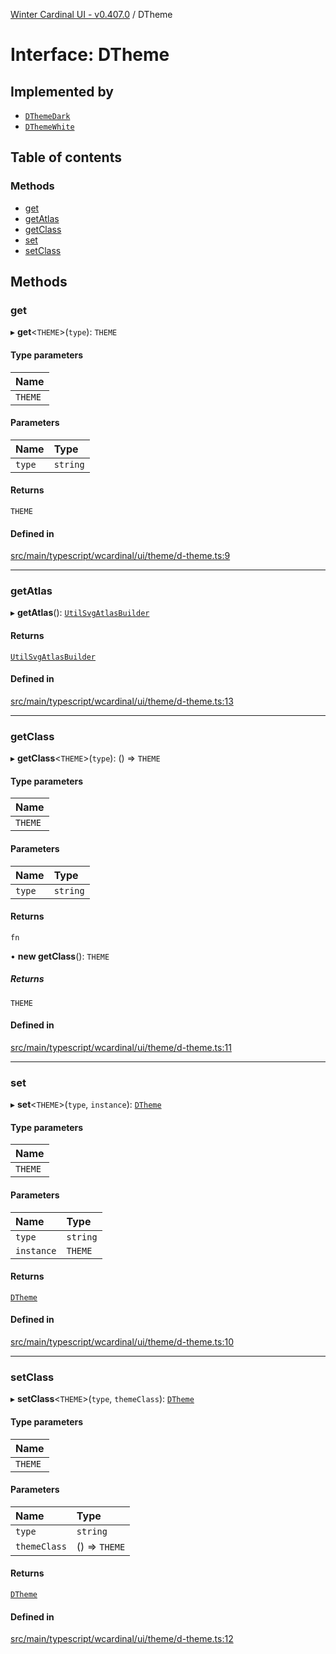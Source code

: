 [Winter Cardinal UI - v0.407.0](../index.md) / DTheme

# Interface: DTheme

## Implemented by

- [`DThemeDark`](../classes/DThemeDark.md)
- [`DThemeWhite`](../classes/DThemeWhite.md)

## Table of contents

### Methods

- [get](DTheme.md#get)
- [getAtlas](DTheme.md#getatlas)
- [getClass](DTheme.md#getclass)
- [set](DTheme.md#set)
- [setClass](DTheme.md#setclass)

## Methods

### get

▸ **get**\<`THEME`\>(`type`): `THEME`

#### Type parameters

| Name |
| :------ |
| `THEME` |

#### Parameters

| Name | Type |
| :------ | :------ |
| `type` | `string` |

#### Returns

`THEME`

#### Defined in

[src/main/typescript/wcardinal/ui/theme/d-theme.ts:9](https://github.com/winter-cardinal/winter-cardinal-ui/blob/v0.407.0/src/main/typescript/wcardinal/ui/theme/d-theme.ts#L9)

___

### getAtlas

▸ **getAtlas**(): [`UtilSvgAtlasBuilder`](../classes/UtilSvgAtlasBuilder.md)

#### Returns

[`UtilSvgAtlasBuilder`](../classes/UtilSvgAtlasBuilder.md)

#### Defined in

[src/main/typescript/wcardinal/ui/theme/d-theme.ts:13](https://github.com/winter-cardinal/winter-cardinal-ui/blob/v0.407.0/src/main/typescript/wcardinal/ui/theme/d-theme.ts#L13)

___

### getClass

▸ **getClass**\<`THEME`\>(`type`): () => `THEME`

#### Type parameters

| Name |
| :------ |
| `THEME` |

#### Parameters

| Name | Type |
| :------ | :------ |
| `type` | `string` |

#### Returns

`fn`

• **new getClass**(): `THEME`

##### Returns

`THEME`

#### Defined in

[src/main/typescript/wcardinal/ui/theme/d-theme.ts:11](https://github.com/winter-cardinal/winter-cardinal-ui/blob/v0.407.0/src/main/typescript/wcardinal/ui/theme/d-theme.ts#L11)

___

### set

▸ **set**\<`THEME`\>(`type`, `instance`): [`DTheme`](DTheme.md)

#### Type parameters

| Name |
| :------ |
| `THEME` |

#### Parameters

| Name | Type |
| :------ | :------ |
| `type` | `string` |
| `instance` | `THEME` |

#### Returns

[`DTheme`](DTheme.md)

#### Defined in

[src/main/typescript/wcardinal/ui/theme/d-theme.ts:10](https://github.com/winter-cardinal/winter-cardinal-ui/blob/v0.407.0/src/main/typescript/wcardinal/ui/theme/d-theme.ts#L10)

___

### setClass

▸ **setClass**\<`THEME`\>(`type`, `themeClass`): [`DTheme`](DTheme.md)

#### Type parameters

| Name |
| :------ |
| `THEME` |

#### Parameters

| Name | Type |
| :------ | :------ |
| `type` | `string` |
| `themeClass` | () => `THEME` |

#### Returns

[`DTheme`](DTheme.md)

#### Defined in

[src/main/typescript/wcardinal/ui/theme/d-theme.ts:12](https://github.com/winter-cardinal/winter-cardinal-ui/blob/v0.407.0/src/main/typescript/wcardinal/ui/theme/d-theme.ts#L12)
